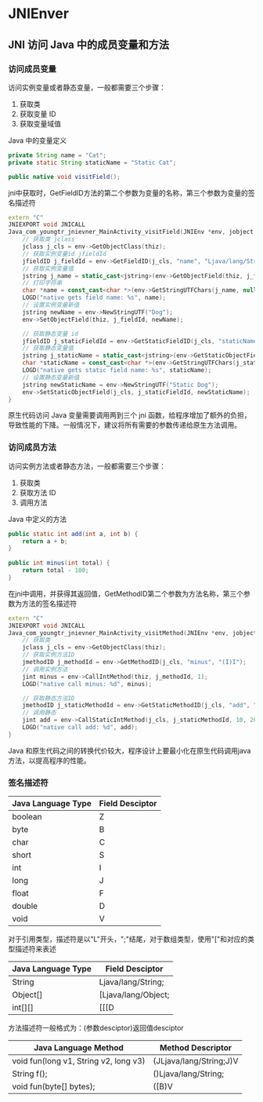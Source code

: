 # JNIEnver

## JNI 访问 Java 中的成员变量和方法

### 访问成员变量

访问实例变量或者静态变量，一般都需要三个步骤：

1. 获取类
2. 获取变量 ID
3. 获取变量域值

Java 中的变量定义
```Java
private String name = "Cat";
private static String staticName = "Static Cat";

public native void visitField();
```

jni中获取时，GetFieldID方法的第二个参数为变量的名称，第三个参数为变量的签名描述符

```C++
extern "C"
JNIEXPORT void JNICALL
Java_com_youngtr_jnievner_MainActivity_visitField(JNIEnv *env, jobject thiz) {
    // 获取类 jclass
    jclass j_cls = env->GetObjectClass(thiz);
    // 获取实例变量id jfieldId
    jfieldID j_fieldId = env->GetFieldID(j_cls, "name", "Ljava/lang/String;");
    // 获取实例变量值
    jstring j_name = static_cast<jstring>(env->GetObjectField(thiz, j_fieldId));
    // 打印字符串
    char *name = const_cast<char *>(env->GetStringUTFChars(j_name, nullptr));
    LOGD("native gets field name: %s", name);
    // 设置实例变量新值
    jstring newName = env->NewStringUTF("Dog");
    env->SetObjectField(thiz, j_fieldId, newName);

    // 获取静态变量 id
    jfieldID j_staticFieldId = env->GetStaticFieldID(j_cls, "staticName", "Ljava/lang/String;");
    // 获取静态变量值
    jstring j_staticName = static_cast<jstring>(env->GetStaticObjectField(j_cls, j_staticFieldId));
    char *staticName = const_cast<char *>(env->GetStringUTFChars(j_staticName, nullptr));
    LOGD("native gets static field name: %s", staticName);
    // 设置静态变量新值
    jstring newStaticName = env->NewStringUTF("Static Dog");
    env->SetStaticObjectField(j_cls, j_staticFieldId, newStaticName);
}
```

原生代码访问 Java 变量需要调用两到三个 jni 函数，给程序增加了额外的负担，导致性能的下降。一般情况下，建议将所有需要的参数传递给原生方法调用。


### 访问成员方法

访问实例方法或者静态方法，一般都需要三个步骤：

1. 获取类
2. 获取方法 ID
3. 调用方法

Java 中定义的方法

```Java
public static int add(int a, int b) {
    return a + b;
}
    
public int minus(int total) {
    return total - 100;
}
```

在jni中调用，并获得其返回值，GetMethodID第二个参数为方法名称，第三个参数为方法的签名描述符

```C++
extern "C"
JNIEXPORT void JNICALL
Java_com_youngtr_jnievner_MainActivity_visitMethod(JNIEnv *env, jobject thiz) {
    // 获取类
    jclass j_cls = env->GetObjectClass(thiz);
    // 获取实例方法ID
    jmethodID j_methodId = env->GetMethodID(j_cls, "minus", "(I)I");
    // 调用实例方法
    jint minus = env->CallIntMethod(thiz, j_methodId, 1);
    LOGD("native call minus: %d", minus);

    // 获取静态方法ID
    jmethodID j_staticMethodId = env->GetStaticMethodID(j_cls, "add", "(II)I");
    // 调用静态
    jint add = env->CallStaticIntMethod(j_cls, j_staticMethodId, 10, 20);
    LOGD("native call add: %d", add);
}
```

Java 和原生代码之间的转换代价较大，程序设计上要最小化在原生代码调用java方法，以提高程序的性能。

### 签名描述符


| Java Language Type | Field Desciptor |
|--------------------|-----------------|
| boolean            | Z               |
| byte               | B               |
| char               | C               |
| short              | S               |
| int                | I               |
| long               | J               |
| float              | F               |
| double             | D               |
| void               | V               |

对于引用类型，描述符是以"L"开头，";"结尾，对于数组类型，使用"["和对应的类型描述符来表述

| Java Language Type | Field Desciptor     |
|--------------------|---------------------|
| String             | Ljava/lang/String;  |
| Object[]           | [Ljava/lang/Object; |
| int[][]            | [[[D                |

方法描述符一般格式为：(参数desciptor)返回值desciptor


| Java Language Method                  | Method Descriptor       |
|---------------------------------------|-------------------------|
| void fun(long v1, String v2, long v3) | (JLjava/lang/String;J)V |
| String f();                           | ()Ljava/lang/String;    |
| void fun(byte[] bytes);               | ([B)V                   |

